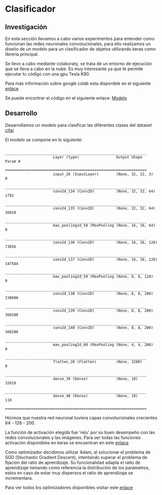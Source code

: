 # Clasificador

Investigación
--------

En esta sección llevamos a cabo varios experimentos para entender como funcionan las redes neuronales convolucionales, para ello realizamos un diseño de un modelo para un clasificador de objetos utilizando keras como libreria principal.

Se llevo a cabo mediante colaboraty, se trata de un entorno de ejecución que se lleva a cabo en la nube. 
Es muy interesante ya que te permite ejecutar tu código con una gpu Tesla K80.

Para más información sobre google colab esta disponible en el siguiente [enlace](https://colab.research.google.com/notebooks/welcome.ipynb)

Se puede encontrar el código en el siguiente enlace: [Modelo](https://drive.google.com/open?id=1OcOGwLL2juSK3s4SVTmZ1DYQ-a6yyHh7)

Desarrollo
--------

Desarrollamos un modelo para clasificar las diferentes clases del dataset [cifar](https://www.cs.toronto.edu/~kriz/cifar.html)

El modelo se compone en lo siguiente:

```plain
                      _________________________________________________________________
                      Layer (type)                 Output Shape              Param #   
                      =================================================================
                      input_20 (InputLayer)        (None, 32, 32, 3)         0         
                      _________________________________________________________________
                      conv2d_134 (Conv2D)          (None, 32, 32, 64)        1792      
                      _________________________________________________________________
                      conv2d_135 (Conv2D)          (None, 32, 32, 64)        36928     
                      _________________________________________________________________
                      max_pooling2d_58 (MaxPooling (None, 16, 16, 64)        0         
                      _________________________________________________________________
                      conv2d_136 (Conv2D)          (None, 16, 16, 128)       73856     
                      _________________________________________________________________
                      conv2d_137 (Conv2D)          (None, 16, 16, 128)       147584    
                      _________________________________________________________________
                      max_pooling2d_59 (MaxPooling (None, 8, 8, 128)         0         
                      _________________________________________________________________
                      conv2d_138 (Conv2D)          (None, 8, 8, 200)         230600    
                      _________________________________________________________________
                      conv2d_139 (Conv2D)          (None, 8, 8, 200)         360200    
                      _________________________________________________________________
                      conv2d_140 (Conv2D)          (None, 8, 8, 200)         360200    
                      _________________________________________________________________
                      max_pooling2d_60 (MaxPooling (None, 4, 4, 200)         0         
                      _________________________________________________________________
                      flatten_20 (Flatten)         (None, 3200)              0         
                      _________________________________________________________________
                      dense_39 (Dense)             (None, 10)                32010     
                      _________________________________________________________________
                      dense_40 (Dense)             (None, 10)                110       
                      =================================================================

```

Hicimos que nuestra red neuronal tuviera capas convolucionales crecientes 64 - 128 - 200.

La función de activación elegida fue 'relu' por su buen desempeño con las redes convolucionales y las imágenes.
Para ver todas las funciones activación disponibles en keras se encuentran en este [enlace](https://keras.io/activations/)

Como optimizador decidimos utilizar Adam, al solucionar el problema de SGD (Stochastic Gradient Descent), intentando superar el problema de fijación del ratio de aprendizaje. Su funcionalidad adapta el ratio de aprendizaje tomando como referencia la distribución de los parámetros, estos en caso de estar muy dispersos el ratio de aprendizaje se incrementara.

Para ver todos los optimizadores disponibles visitar este [enlace](https://keras.io/optimizers/)





